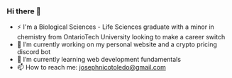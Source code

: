### Hi there 👋
- ⚡ I'm a Biological Sciences - Life Sciences graduate with a minor in chemistry from OntarioTech University looking to make a career switch
- 🔭 I’m currently working on my personal website and a crypto pricing discord bot 
- 🌱 I’m currently learning web development fundamentals
- 📫 How to reach me: josephnicotoledo@gmail.com
